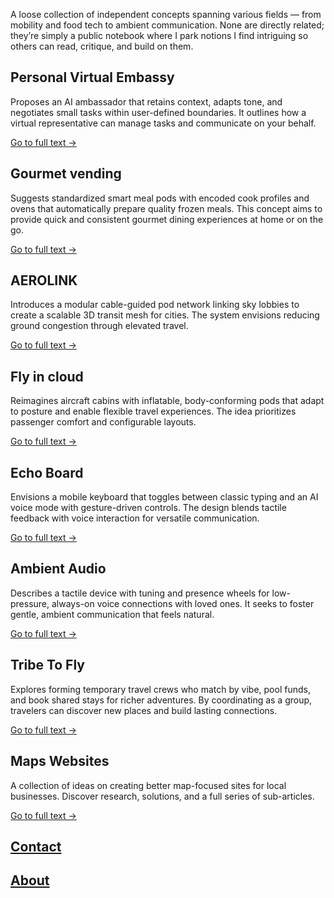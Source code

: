 
A loose collection of independent concepts spanning various fields — from mobility and food tech to ambient communication. None are directly related; they’re simply a public notebook where I park notions I find intriguing so others can read, critique, and build on them.

## Personal Virtual Embassy
Proposes an AI ambassador that retains context, adapts tone, and negotiates small tasks within user-defined boundaries. It outlines how a virtual representative can manage tasks and communicate on your behalf.

[Go to full text →](/personal_virtual_embassy/index.md)

## Gourmet vending
Suggests standardized smart meal pods with encoded cook profiles and ovens that automatically prepare quality frozen meals. This concept aims to provide quick and consistent gourmet dining experiences at home or on the go.

[Go to full text →](/gourmet/index.md)

## AEROLINK
Introduces a modular cable-guided pod network linking sky lobbies to create a scalable 3D transit mesh for cities. The system envisions reducing ground congestion through elevated travel.

[Go to full text →](/aerolink/index.md)

## Fly in cloud
Reimagines aircraft cabins with inflatable, body-conforming pods that adapt to posture and enable flexible travel experiences. The idea prioritizes passenger comfort and configurable layouts.

[Go to full text →](/fly/index.md)

## Echo Board
Envisions a mobile keyboard that toggles between classic typing and an AI voice mode with gesture-driven controls. The design blends tactile feedback with voice interaction for versatile communication.

[Go to full text →](/echo/index.md)

## Ambient Audio
Describes a tactile device with tuning and presence wheels for low-pressure, always-on voice connections with loved ones. It seeks to foster gentle, ambient communication that feels natural.

[Go to full text →](/ambient/index.md)

## Tribe To Fly
Explores forming temporary travel crews who match by vibe, pool funds, and book shared stays for richer adventures. By coordinating as a group, travelers can discover new places and build lasting connections.

[Go to full text →](/tribe-to-fly/index.md)

## Maps Websites
A collection of ideas on creating better map-focused sites for local businesses. Discover research, solutions, and a full series of sub-articles.

[Go to full text →](/maps/index.md)

## [Contact](/contact/index.md)

## [About](/about/index.md)